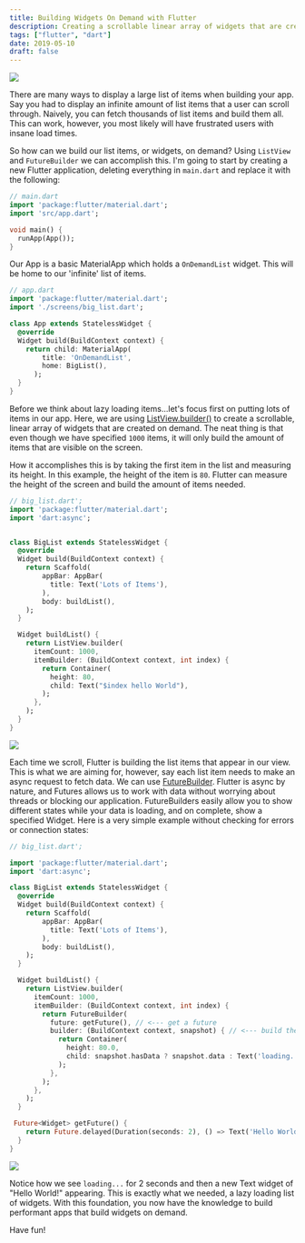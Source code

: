 ```yaml
---
title: Building Widgets On Demand with Flutter
description: Creating a scrollable linear array of widgets that are created on demand is easy with Flutter. While laying out the list, visible children's elements, states and render objects will be created lazily based on the widget's position
tags: ["flutter", "dart"]
date: 2019-05-10
draft: false
---
```


<div class="img-container">
  <img src="https://thepracticaldev.s3.amazonaws.com/i/1v01weepczjqzeh0cdrf.jpg">
</div>

There are many ways to display a large list of items when building your app. Say you had to display an infinite amount of list items that a user can scroll through. Naively, you can fetch thousands of list items and build them all. This can work, however, you most likely will have frustrated users with insane load times.

So how can we build our list items, or widgets, on demand? Using `ListView` and `FutureBuilder` we can accomplish this. I'm going to start by creating a new Flutter application, deleting everything in `main.dart` and replace it with the following:

```dart
// main.dart
import 'package:flutter/material.dart';
import 'src/app.dart';

void main() {
  runApp(App());
}
```

Our App is a basic MaterialApp which holds a `OnDemandList` widget. This will be home to our 'infinite' list of items.

```dart
// app.dart
import 'package:flutter/material.dart';
import './screens/big_list.dart';

class App extends StatelessWidget {
  @override
  Widget build(BuildContext context) {
    return child: MaterialApp(
        title: 'OnDemandList',
        home: BigList(),
      );
  }
}
```

Before we think about lazy loading items...let's focus first on putting lots of items in our app. Here, we are using [ListView.builder()](https://docs.flutter.io/flutter/widgets/ListView/ListView.builder.html) to create a scrollable, linear array of widgets that are created on demand. The neat thing is that even though we have specified `1000` items, it will only build the amount of items that are visible on the screen.

How it accomplishes this is by taking the first item in the list and measuring its height. In this example, the height of the item is `80`. Flutter can measure the height of the screen and build the amount of items needed.

```dart
// big_list.dart';
import 'package:flutter/material.dart';
import 'dart:async';


class BigList extends StatelessWidget {
  @override
  Widget build(BuildContext context) {
    return Scaffold(
        appBar: AppBar(
          title: Text('Lots of Items'),
        ),
        body: buildList(),
    );
  }

  Widget buildList() {
    return ListView.builder(
      itemCount: 1000,
      itemBuilder: (BuildContext context, int index) {
        return Container(
          height: 80,
          child: Text("$index hello World"),
        );
      },
    );
  }
}

```

<div class="img-container">
  <img src="https://thepracticaldev.s3.amazonaws.com/i/65bjygtl3kho2nzrkeox.gif">
</div>

Each time we scroll, Flutter is building the list items that appear in our view. This is what we are aiming for, however, say each list item needs to make an async request to fetch data. We can use [FutureBuilder](https://docs.flutter.io/flutter/widgets/FutureBuilder-class.html). Flutter is async by nature, and Futures allows us to work with data without worrying about threads or blocking our application. FutureBuilders easily allow you to show different states while your data is loading, and on complete, show a specified Widget. Here is a very simple example without checking for errors or connection states:

```dart
// big_list.dart';

import 'package:flutter/material.dart';
import 'dart:async';

class BigList extends StatelessWidget {
  @override
  Widget build(BuildContext context) {
    return Scaffold(
        appBar: AppBar(
          title: Text('Lots of Items'),
        ),
        body: buildList(),
    );
  }

  Widget buildList() {
    return ListView.builder(
      itemCount: 1000,
      itemBuilder: (BuildContext context, int index) {
        return FutureBuilder(
          future: getFuture(), // <--- get a future
          builder: (BuildContext context, snapshot) { // <--- build the things.
            return Container(
              height: 80.0,
              child: snapshot.hasData ? snapshot.data : Text('loading..'),
            );
          },
        );
      },
    );
  }

 Future<Widget> getFuture() {
    return Future.delayed(Duration(seconds: 2), () => Text('Hello World!'));
  }
}
```

<div class="img-container">
  <img src="https://thepracticaldev.s3.amazonaws.com/i/ujxp4sci5iulopm3cub8.gif">
</div>

Notice how we see `loading...` for 2 seconds and then a new Text widget of "Hello World!" appearing. This is exactly what we needed, a lazy loading list of widgets. With this foundation, you now have the knowledge to build performant apps that build widgets on demand.

Have fun!

